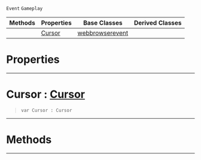  `Event` `Gameplay`



|Methods|Properties|Base Classes|Derived Classes|
|---|---|---|---|
| |[ Cursor](https://github.com/PlasmaEngine/PlasmaDocs/blob/master/code_reference/class_reference/webbrowsercursorevent.markdown#cursor-plasma-engine-docum)|[webbrowserevent](https://github.com/PlasmaEngine/PlasmaDocs/blob/master/code_reference/class_reference/webbrowserevent.markdown)| |


 #  Properties


---  
 #  Cursor : [Cursor](https://github.com/PlasmaEngine/PlasmaDocs/blob/master/code_reference/enum_reference.markdown#cursor)

> 
> ``` lang=cpp, name=Lightning
> var Cursor : Cursor


---  
 #  Methods


---  
 

 